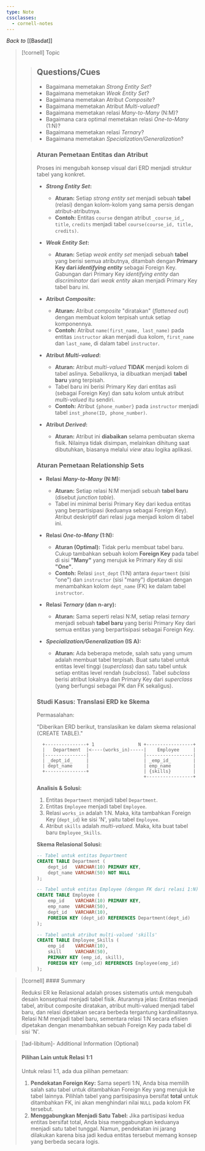 ```yaml
---
type: Note
cssclasses:
  - cornell-notes
---
```

_Back to_ [[Basdat]]

> [!cornell] Topic
> 
> > ## Questions/Cues
> > 
> > - Bagaimana memetakan _Strong Entity Set_?
> > - Bagaimana memetakan _Weak Entity Set_?
> > - Bagaimana memetakan Atribut _Composite_?
> > - Bagaimana memetakan Atribut _Multi-valued_?
> > - Bagaimana memetakan relasi _Many-to-Many_ (N:M)?
> > - Bagaimana cara optimal memetakan relasi _One-to-Many_ (1:N)?
> > - Bagaimana memetakan relasi _Ternary_?
> > - Bagaimana memetakan _Specialization/Generalization_?
> 
> > ### Aturan Pemetaan Entitas dan Atribut
> > 
> > Proses ini mengubah konsep visual dari ERD menjadi struktur tabel yang konkret.
> > 
> > - **_Strong Entity Set_:**
> >     
> >     - **Aturan:** Setiap _strong entity set_ menjadi sebuah **tabel** (relasi) dengan kolom-kolom yang sama persis dengan atribut-atributnya.
> >     - **Contoh:** Entitas `course` dengan atribut `_course_id_`, `title`, `credits` menjadi tabel `course(course_id, title, credits)`.
> > - **_Weak Entity Set_:**
> >     
> >     - **Aturan:** Setiap _weak entity set_ menjadi sebuah **tabel** yang berisi semua atributnya, ditambah dengan **Primary Key dari _identifying entity_** sebagai Foreign Key. Gabungan dari Primary Key _identifying entity_ dan _discriminator_ dari _weak entity_ akan menjadi Primary Key tabel baru ini.
> > - **Atribut _Composite_:**
> >     
> >     - **Aturan:** Atribut _composite_ "diratakan" (_flattened out_) dengan membuat kolom terpisah untuk setiap komponennya.
> >     - **Contoh:** Atribut `name(first_name, last_name)` pada entitas `instructor` akan menjadi dua kolom, `first_name` dan `last_name`, di dalam tabel `instructor`.
> > - **Atribut _Multi-valued_:**
> >     
> >     - **Aturan:** Atribut _multi-valued_ **TIDAK** menjadi kolom di tabel aslinya. Sebaliknya, ia dibuatkan menjadi **tabel baru** yang terpisah.
> >     - Tabel baru ini berisi Primary Key dari entitas asli (sebagai Foreign Key) dan satu kolom untuk atribut _multi-valued_ itu sendiri.
> >     - **Contoh:** Atribut `{phone_number}` pada `instructor` menjadi tabel `inst_phone(ID, phone_number)`.
> > - **Atribut _Derived_:**
> >     
> >     - **Aturan:** Atribut ini **diabaikan** selama pembuatan skema fisik. Nilainya tidak disimpan, melainkan dihitung saat dibutuhkan, biasanya melalui _view_ atau logika aplikasi.
> > 
> > ### Aturan Pemetaan Relationship Sets
> > 
> > - **Relasi _Many-to-Many_ (N:M):**
> >     
> >     - **Aturan:** Setiap relasi N:M menjadi sebuah **tabel baru** (disebut _junction table_).
> >     - Tabel ini minimal berisi Primary Key dari kedua entitas yang berpartisipasi (keduanya sebagai Foreign Key). Atribut deskriptif dari relasi juga menjadi kolom di tabel ini.
> > - **Relasi _One-to-Many_ (1:N):**
> >     
> >     - **Aturan (Optimal):** Tidak perlu membuat tabel baru. Cukup tambahkan sebuah kolom **Foreign Key** pada tabel di sisi **"Many"** yang merujuk ke Primary Key di sisi **"One"**.
> >     - **Contoh:** Relasi `inst_dept` (1:N) antara `department` (sisi "one") dan `instructor` (sisi "many") dipetakan dengan menambahkan kolom `dept_name` (FK) ke dalam tabel `instructor`.
> > - **Relasi _Ternary_ (dan n-ary):**
> >     
> >     - **Aturan:** Sama seperti relasi N:M, setiap relasi _ternary_ menjadi sebuah **tabel baru** yang berisi Primary Key dari semua entitas yang berpartisipasi sebagai Foreign Key.
> > - **_Specialization/Generalization_ (IS A):**
> >     
> >     - **Aturan:** Ada beberapa metode, salah satu yang umum adalah membuat tabel terpisah. Buat satu tabel untuk entitas level tinggi (_superclass_) dan satu tabel untuk setiap entitas level rendah (_subclass_). Tabel _subclass_ berisi atribut lokalnya dan Primary Key dari _superclass_ (yang berfungsi sebagai PK dan FK sekaligus).
> > 
> > ### Studi Kasus: Translasi ERD ke Skema
> > 
> > Permasalahan:
> > 
> > "Diberikan ERD berikut, translasikan ke dalam skema relasional (CREATE TABLE)."
> > 
> > ```
> >   +---------------+ 1                N +-----------------+
> >   |   Department  |<----(works_in)-----|    Employee     |
> >   |---------------|                    |-----------------|
> >   | _dept_id_     |                    | _emp_id_        |
> >   | dept_name     |                    | emp_name        |
> >   +---------------+                    | {skills}        |
> >                                        +-----------------+
> > ```
> > 
> > **Analisis & Solusi:**
> > 
> > 1. Entitas `Department` menjadi tabel `Department`.
> > 2. Entitas `Employee` menjadi tabel `Employee`.
> > 3. Relasi `works_in` adalah 1:N. Maka, kita tambahkan Foreign Key (`dept_id`) ke sisi 'N', yaitu tabel `Employee`.
> > 4. Atribut `skills` adalah _multi-valued_. Maka, kita buat tabel baru `Employee_Skills`.
> > 
> > **Skema Relasional Solusi:**
> > 
> > 
> > ```sql
> > -- Tabel untuk entitas Department
> > CREATE TABLE Department (
> >     dept_id   VARCHAR(10) PRIMARY KEY,
> >     dept_name VARCHAR(50) NOT NULL
> > );
> > 
> > -- Tabel untuk entitas Employee (dengan FK dari relasi 1:N)
> > CREATE TABLE Employee (
> >     emp_id    VARCHAR(10) PRIMARY KEY,
> >     emp_name  VARCHAR(50),
> >     dept_id   VARCHAR(10),
> >     FOREIGN KEY (dept_id) REFERENCES Department(dept_id)
> > );
> > 
> > -- Tabel untuk atribut multi-valued 'skills'
> > CREATE TABLE Employee_Skills (
> >     emp_id    VARCHAR(10),
> >     skill     VARCHAR(50),
> >     PRIMARY KEY (emp_id, skill),
> >     FOREIGN KEY (emp_id) REFERENCES Employee(emp_id)
> > );
> > ```

> [!cornell] #### Summary
> 
> Reduksi ER ke Relasional adalah proses sistematis untuk mengubah desain konseptual menjadi tabel fisik. Aturannya jelas: Entitas menjadi tabel, atribut composite diratakan, atribut multi-valued menjadi tabel baru, dan relasi dipetakan secara berbeda tergantung kardinalitasnya. Relasi N:M menjadi tabel baru, sementara relasi 1:N secara efisien dipetakan dengan menambahkan sebuah Foreign Key pada tabel di sisi 'N'.

> [!ad-libitum]- Additional Information (Optional)
> 
> #### Pilihan Lain untuk Relasi 1:1
> 
> Untuk relasi 1:1, ada dua pilihan pemetaan:
> 
> 1. **Pendekatan Foreign Key:** Sama seperti 1:N, Anda bisa memilih salah satu tabel untuk ditambahkan Foreign Key yang merujuk ke tabel lainnya. Pilihlah tabel yang partisipasinya bersifat **total** untuk ditambahkan FK, ini akan menghindari nilai `NULL` pada kolom FK tersebut.
> 2. **Menggabungkan Menjadi Satu Tabel:** Jika partisipasi kedua entitas bersifat total, Anda bisa menggabungkan keduanya menjadi satu tabel tunggal. Namun, pendekatan ini jarang dilakukan karena bisa jadi kedua entitas tersebut memang konsep yang berbeda secara logis.